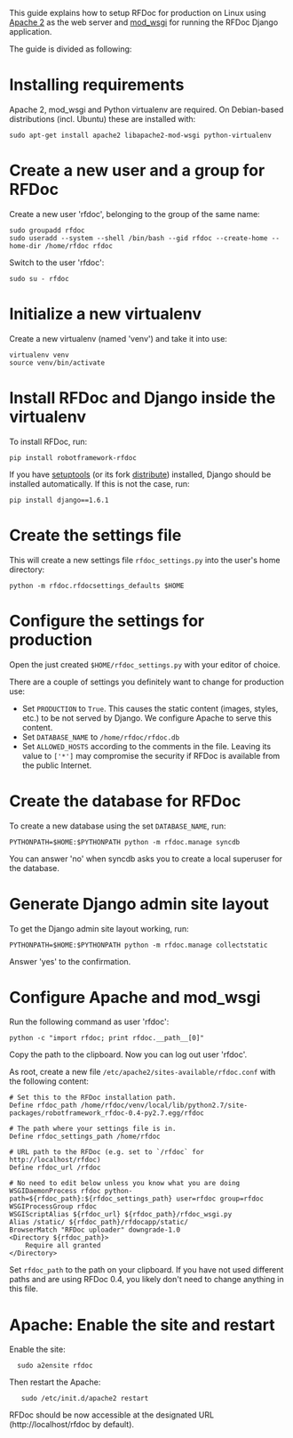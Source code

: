 This guide explains how to setup RFDoc for production on Linux using [Apache 2](http://httpd.apache.org/) as the web server and [mod\_wsgi](http://code.google.com/p/modwsgi/) for running the RFDoc Django application.

The guide is divided as following:



# Installing requirements #

Apache 2, mod\_wsgi and Python virtualenv are required. On Debian-based distributions (incl. Ubuntu) these are installed with:
```
sudo apt-get install apache2 libapache2-mod-wsgi python-virtualenv
```


# Create a new user and a group for RFDoc #

Create a new user 'rfdoc', belonging to the group of the same name:
```
sudo groupadd rfdoc
sudo useradd --system --shell /bin/bash --gid rfdoc --create-home --home-dir /home/rfdoc rfdoc
```

Switch to the user 'rfdoc':
```
sudo su - rfdoc
```


# Initialize a new virtualenv #

Create a new virtualenv (named 'venv') and take it into use:
```
virtualenv venv
source venv/bin/activate
```


# Install RFDoc and Django inside the virtualenv #

To install RFDoc, run:
```
pip install robotframework-rfdoc
```

If you have [setuptools](http://pythonhosted.org/setuptools/) (or its fork [distribute](http://pythonhosted.org/distribute/)) installed, Django should be installed automatically. If this is not the case, run:
```
pip install django==1.6.1
```


# Create the settings file #

This will create a new settings file `rfdoc_settings.py` into the user's home directory:
```
python -m rfdoc.rfdocsettings_defaults $HOME
```


# Configure the settings for production #

Open the just created `$HOME/rfdoc_settings.py` with your editor of choice.

There are a couple of settings you definitely want to change for production use:
  * Set `PRODUCTION` to `True`. This causes the static content (images, styles, etc.) to be not served by Django. We configure Apache to serve this content.
  * Set `DATABASE_NAME` to `/home/rfdoc/rfdoc.db`
  * Set `ALLOWED_HOSTS` according to the comments in the file. Leaving its value to `['*']` may compromise the security if RFDoc is available from the public Internet.


# Create the database for RFDoc #

To create a new database using the set `DATABASE_NAME`, run:
```
PYTHONPATH=$HOME:$PYTHONPATH python -m rfdoc.manage syncdb
```

You can answer 'no' when syncdb asks you to create a local superuser for the database.


# Generate Django admin site layout #

To get the Django admin site layout working, run:
```
PYTHONPATH=$HOME:$PYTHONPATH python -m rfdoc.manage collectstatic
```

Answer 'yes' to the confirmation.


# Configure Apache and mod\_wsgi #

Run the following command as user 'rfdoc':
```
python -c "import rfdoc; print rfdoc.__path__[0]"
```

Copy the path to the clipboard. Now you can log out user 'rfdoc'.

As root, create a new file `/etc/apache2/sites-available/rfdoc.conf` with the following content:
```
# Set this to the RFDoc installation path.
Define rfdoc_path /home/rfdoc/venv/local/lib/python2.7/site-packages/robotframework_rfdoc-0.4-py2.7.egg/rfdoc

# The path where your settings file is in.
Define rfdoc_settings_path /home/rfdoc

# URL path to the RFDoc (e.g. set to `/rfdoc` for http://localhost/rfdoc)
Define rfdoc_url /rfdoc

# No need to edit below unless you know what you are doing
WSGIDaemonProcess rfdoc python-path=${rfdoc_path}:${rfdoc_settings_path} user=rfdoc group=rfdoc
WSGIProcessGroup rfdoc
WSGIScriptAlias ${rfdoc_url} ${rfdoc_path}/rfdoc_wsgi.py
Alias /static/ ${rfdoc_path}/rfdocapp/static/
BrowserMatch "RFDoc uploader" downgrade-1.0
<Directory ${rfdoc_path}>                                   
    Require all granted
</Directory>
```

Set `rfdoc_path` to the path on your clipboard. If you have not used different paths and are using RFDoc 0.4, you likely don't need to change anything in this file.


# Apache: Enable the site and restart #

Enable the site:
```
  sudo a2ensite rfdoc
```

Then restart the Apache:
```
   sudo /etc/init.d/apache2 restart
```

RFDoc should be now accessible at the designated URL (http://localhost/rfdoc by default).
